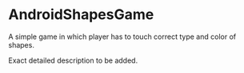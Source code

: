 # AndroidShapesGame

A simple game in which player has to touch correct type and color of shapes.

Exact detailed description to be added.
